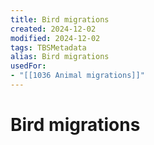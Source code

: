 ```yaml
---
title: Bird migrations
created: 2024-12-02
modified: 2024-12-02
tags: TBSMetadata
alias: Bird migrations
usedFor:
- "[[1036 Animal migrations]]"
---
```

# Bird migrations

